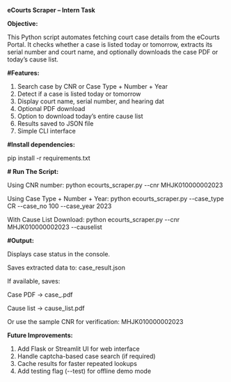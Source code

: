 **eCourts Scraper – Intern Task**

 **Objective:**

This Python script automates fetching court case details from the eCourts Portal.
It checks whether a case is listed today or tomorrow, extracts its serial number and court name, and optionally downloads the case PDF or today’s cause list.

**#Features:**

  1. Search case by CNR or Case Type + Number + Year
  2. Detect if a case is listed today or tomorrow
  3. Display court name, serial number, and hearing dat
  4. Optional PDF download
  5. Option to download today’s entire cause list
  6. Results saved to JSON file
  7. Simple CLI interface

**#Install dependencies:**

pip install -r requirements.txt

**# Run The Script:**

Using CNR number: python ecourts_scraper.py --cnr MHJK010000002023

Using Case Type + Number + Year: python ecourts_scraper.py --case_type CR --case_no 100 --case_year 2023

With Cause List Download: python ecourts_scraper.py --cnr MHJK010000002023 --causelist

**#Output:**

Displays case status in the console.

Saves extracted data to:  case_result.json

If available, saves:

Case PDF → case_<number>.pdf

Cause list → cause_list.pdf

Or use the sample CNR for verification: MHJK010000002023

**Future Improvements:**

  1. Add Flask or Streamlit UI for web interface
  2. Handle captcha-based case search (if required)
  3. Cache results for faster repeated lookups
  4. Add testing flag (--test) for offline demo mode
